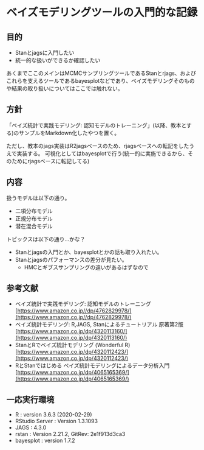 # ベイズモデリングツールの入門的な記録

## 目的

- Stanとjagsに入門したい
- 統一的な扱いができるか確認したい

あくまでここのメインはMCMCサンプリングツールであるStanとrjags、およびこれらを支えるツールであるbayesplotなどであり、ベイズモデリングそのものや結果の取り扱いについてはここでは触れない。

## 方針

「ベイズ統計で実践モデリング: 認知モデルのトレーニング」(以降、教本とする)のサンプルをMarkdown化したやつを置く。

ただし、教本のjags実装はR2jagsベースのため、rjagsベースへの転記をしたうえで実装する。
可視化としてはbayesplotで行う(統一的に実施できるから、そのためにrjagsベースに転記してる)

## 内容

扱うモデルは以下の通り。

- 二項分布モデル
- 正規分布モデル
- 潜在混合モデル

トピックスは以下の通り…かな？

- Stanとjagsの入門とか、bayesplotとかの話も取り入れたい。
- Stanとjagsのパフォーマンスの差分が見たい。
  - HMCとギブスサンプリングの違いがあるはずなので  

## 参考文献

- ベイズ統計で実践モデリング: 認知モデルのトレーニング  
  [https://www.amazon.co.jp//dp/4762829978/](https://www.amazon.co.jp//dp/4762829978/)
- ベイズ統計モデリング: R,JAGS, Stanによるチュートリアル 原著第2版  
  [https://www.amazon.co.jp/dp/4320113160/](https://www.amazon.co.jp/dp/4320113160/)
- StanとRでベイズ統計モデリング (Wonderful R)  
  [https://www.amazon.co.jp/dp/4320112423/](https://www.amazon.co.jp/dp/4320112423/)
- RとStanではじめる ベイズ統計モデリングによるデータ分析入門  
  [https://www.amazon.co.jp/dp/4065165369/](https://www.amazon.co.jp/dp/4065165369/)

## 一応実行環境

- R : version 3.6.3 (2020-02-29)
- RStudio Server : Version 1.3.1093
- JAGS : 4.3.0
- rstan : Version 2.21.2, GitRev: 2e1f913d3ca3
- bayesplot : version 1.7.2
